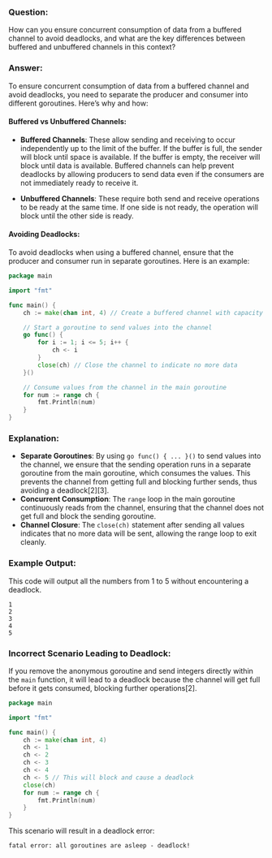 ### Question:
How can you ensure concurrent consumption of data from a buffered channel to avoid deadlocks, and what are the key differences between buffered and unbuffered channels in this context?

### Answer:

To ensure concurrent consumption of data from a buffered channel and avoid deadlocks, you need to separate the producer and consumer into different goroutines. Here’s why and how:

#### Buffered vs Unbuffered Channels:

- **Buffered Channels**: These allow sending and receiving to occur independently up to the limit of the buffer. If the buffer is full, the sender will block until space is available. If the buffer is empty, the receiver will block until data is available. Buffered channels can help prevent deadlocks by allowing producers to send data even if the consumers are not immediately ready to receive it.

- **Unbuffered Channels**: These require both send and receive operations to be ready at the same time. If one side is not ready, the operation will block until the other side is ready.

#### Avoiding Deadlocks:
To avoid deadlocks when using a buffered channel, ensure that the producer and consumer run in separate goroutines. Here is an example:

```go
package main

import "fmt"

func main() {
    ch := make(chan int, 4) // Create a buffered channel with capacity 4

    // Start a goroutine to send values into the channel
    go func() {
        for i := 1; i <= 5; i++ {
            ch <- i
        }
        close(ch) // Close the channel to indicate no more data
    }()

    // Consume values from the channel in the main goroutine
    for num := range ch {
        fmt.Println(num)
    }
}
```

### Explanation:
- **Separate Goroutines**: By using `go func() { ... }()` to send values into the channel, we ensure that the sending operation runs in a separate goroutine from the main goroutine, which consumes the values. This prevents the channel from getting full and blocking further sends, thus avoiding a deadlock[2][3].
- **Concurrent Consumption**: The `range` loop in the main goroutine continuously reads from the channel, ensuring that the channel does not get full and block the sending goroutine.
- **Channel Closure**: The `close(ch)` statement after sending all values indicates that no more data will be sent, allowing the range loop to exit cleanly.

### Example Output:
This code will output all the numbers from 1 to 5 without encountering a deadlock.

```plaintext
1
2
3
4
5
```

### Incorrect Scenario Leading to Deadlock:
If you remove the anonymous goroutine and send integers directly within the `main` function, it will lead to a deadlock because the channel will get full before it gets consumed, blocking further operations[2].

```go
package main

import "fmt"

func main() {
    ch := make(chan int, 4)
    ch <- 1
    ch <- 2
    ch <- 3
    ch <- 4
    ch <- 5 // This will block and cause a deadlock
    close(ch)
    for num := range ch {
        fmt.Println(num)
    }
}
```

This scenario will result in a deadlock error:

```
fatal error: all goroutines are asleep - deadlock!
```